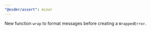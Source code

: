 ```yaml
---
"@esdmr/assert": minor
---
```


New function `wrap` to format messages before creating a `WrappedError`.
